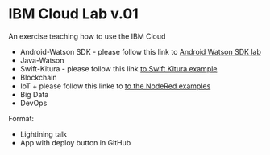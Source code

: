 # IBM Cloud Lab v.01
An exercise teaching how to use the IBM Cloud

- Android-Watson SDK - please follow this link to [Android Watson SDK lab](https://github.com/blumareks/2016androidwebcast)
- Java-Watson  
- Swift-Kitura - please follow this link [to Swift Kitura example](https://github.com/blumareks/next-killer-app-swift)
- Blockchain
- IoT + please follow this linke to [to the NodeRed examples](https://github.com/jeancarl/node-red-labs)
- Big Data
- DevOps

Format: 
- Lightining talk
- App with deploy button in GitHub 
